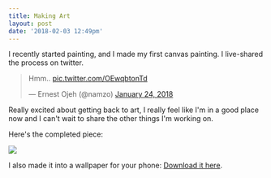 ```yaml
---
title: Making Art
layout: post
date: '2018-02-03 12:49pm'
---
```

I recently started painting, and I made my first canvas painting. I live-shared the process on twitter.

<blockquote class="twitter-tweet" data-lang="en"><p lang="und" dir="ltr">Hmm.. <a href="https://t.co/OEwqbtonTd">pic.twitter.com/OEwqbtonTd</a></p>&mdash; Ernest Ojeh (@namzo) <a href="https://twitter.com/namzo/status/956300290193534976?ref_src=twsrc%5Etfw">January 24, 2018</a></blockquote>

<script async src="https://platform.twitter.com/widgets.js" charset="utf-8"></script>

Really excited about getting back to art, I really feel like I'm in a good place now and I can't wait to share the other things I'm working on.

Here's the completed piece:

<img src="{{ site.baseurl }}/img/post/img_1251.jpg">

I also made it into a wallpaper for your phone: <a href="https://d2ffutrenqvap3.cloudfront.net/items/1x2n2y1V3t2W423w1J3W/AbstractStrokesCool_Phone.jpg" download>Download it here</a>.
